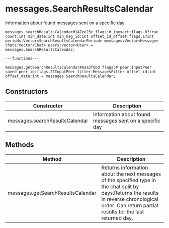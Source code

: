 # messages.SearchResultsCalendar
Information about found messages sent on a specific day

```
messages.searchResultsCalendar#147ee23c flags:# inexact:flags.0?true count:int min_date:int min_msg_id:int offset_id_offset:flags.1?int periods:Vector<SearchResultsCalendarPeriod> messages:Vector<Message> chats:Vector<Chat> users:Vector<User> = messages.SearchResultsCalendar;

---functions---

messages.getSearchResultsCalendar#6aa3f6bd flags:# peer:InputPeer saved_peer_id:flags.2?InputPeer filter:MessagesFilter offset_id:int offset_date:int = messages.SearchResultsCalendar;
```

## Constructors
| Constructor | Description |
| ---- | ----------- |
| messages.searchResultsCalendar | Information about found messages sent on a specific day |


## Methods
| Method | Description |
| ---- | ----------- |
| messages.getSearchResultsCalendar | Returns information about the next messages of the specified type in the chat split by days.Returns the results in reverse chronological order.  Can return partial results for the last returned day. |


